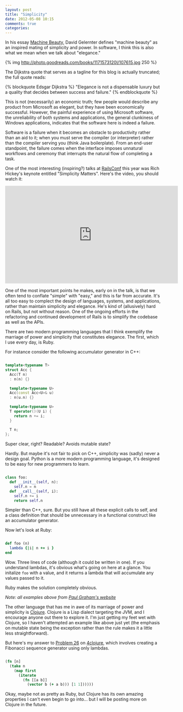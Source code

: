 ```yaml
---
layout: post
title: "Simplicity"
date: 2012-05-08 10:15
comments: true
categories: 
---
```


In his essay [Machine Beauty](http://www.goodreads.com/book/show/107615.Machine_Beauty), David Gelernter defines "machine beauty" as an inspired mating of simplicity and power. In software, I think this is also what we mean when we talk about "elegance." 

{% img http://photo.goodreads.com/books/1171573120l/107615.jpg 250 %}

The Dijkstra quote that serves as a tagline for this blog is actually truncated; the full quote reads: 

{% blockquote Edsgar Dijkstra %}
"Elegance is not a dispensable luxury but a quality that decides between success and failure."
{% endblockquote %}

This is not (necessarily) an economic truth; few people would describe any product from Microsoft as elegant, but they have been economically successful. However, the painful experience of using Microsoft software, the unreliability of both systems and applications, the general clunkiness of Windows applications, indicates that the software here is indeed a failure.

Software is a failure when it becomes an obstacle to productivity rather than an aid to it; when you must serve the compiler (or interpreter) rather than the compiler serving you (think Java boilerplate). From an end-user standpoint, the failure comes when the interface imposes unnatural workflows and ceremony that interrupts the natural flow of completing a task.

One of the most interesting (inspiring?) talks at [RailsConf](http://railsconf2012.com/) this year was Rich Hickey's keynote entitled "Simplicity Matters". Here's the video, you should watch it:

<iframe width="560" height="315" src="http://www.youtube-nocookie.com/embed/rI8tNMsozo0" frameborder="0" allowfullscreen></iframe>

One of the most important points he makes, early on in the talk, is that we often tend to conflate "simple" with "easy," and this is far from accurate. It's all too easy to complect the design of languages, systems, and applications, rather than maintain simplicity and elegance. He's kind of (allusively) hard on Rails, but not without reason. One of the ongoing efforts in the refactoring and continued development of Rails is to simplify the codebase as well as the APIs. 

There are two modern programming languages that I think exemplify the marriage of power and simplicity that constitutes elegance. The first, which I use every day, is Ruby. 

For instance consider the following accumulator generator in C++:

``` c++ Accumulator Generator http://www.paulgraham.com/accgen.html

template<typename T>
struct Acc {
  Acc(T n)
  : n(n) {}
 
  template<typename U>
  Acc(const Acc<U>& u)
  : n(u.n) {}
 
  template<typename U>
  T operator()(U i) {
    return n += i;
  }
 
  T n;
};

```

Super clear, right? Readable? Avoids mutable state? 

Hardly. But maybe it's not fair to pick on C++, simplicity was (sadly) never a design goal.
Python is a more modern programming language, it's designed to be easy for new programmers to learn.

``` python Accumulator Generator http://www.paulgraham.com/accgen.html

class foo:
  def __init__(self, n):
    self.n = n
  def __call__(self, i):
    self.n += i
    return self.n

```

Simpler than C++, sure. But you still have all these explicit calls to self, and a class definition that should be unnecessary in a functional construct like an accumulator generator.

Now let's look at Ruby:

``` ruby Accumulator Generator http://www.paulgraham.com/accgen.html

def foo (n)
  lambda {|i| n += i } 
end

```

Wow. Three lines of code (although it could be written in one). If you understand lambdas, it's obvious what's going on here at a glance. You initalize `foo` with a value, and it returns a lambda that will accumulate any values passed to it.

Ruby makes the solution completely obvious.

_Note: all examples above from [Paul Graham's website](http://www.paulgraham.com/accgen.html)_

The other language that has me in awe of its marriage of power and simplicity is [Clojure](http://clojure.org). Clojure is a Lisp dialect targeting the JVM, and I encourage anyone out there to explore it. I'm just getting my feet wet with Clojure, so I haven't attempted an example like above just yet (the emphasis on mutable state being the exception rather than the rule makes it a little less straightforward).

But here's my answer to [Problem 26](https://4clojure.com/problem/26) on [4clojure](https://4clojure.com), which involves creating a Fibonacci sequence generator using only lambdas.

``` clojure Fibonacci Generator

(fn [n] 
  (take n 
    (map first 
      (iterate 
        (fn [[a b]] 
          (vector b (+ a b))) [1 1])))))

```

Okay, maybe not as pretty as Ruby, but Clojure has its own amazing properties I can't even begin to go into... but I will be posting more on Clojure in the future.





